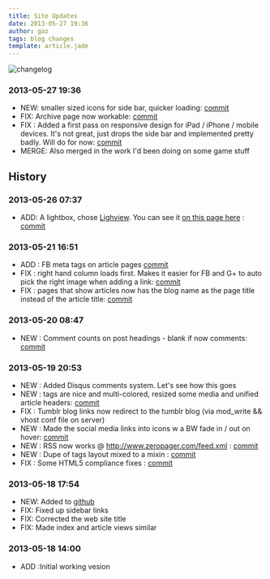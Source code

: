 ```yaml
---
title: Site Updates
date: 2013-05-27 19:36
author: gaz
tags: blog changes 
template: article.jade
---
```


![changelog](/images/changelog.jpg) 
### 2013-05-27 19:36
* NEW: smaller sized icons for side bar, quicker loading: [commit](https://github.com/gazliddon/personalblog/commit/b713a5c586322df64108d037c6ab97ee3090e074)
* FIX: Archive page now workable: [commit](https://github.com/gazliddon/personalblog/commit/e744fd8ff748f7a5cd26a0cde545e7d9216acf47) 
* FIX : Added a first pass on responsive design for iPad / iPhone / mobile devices. It's not great, just drops the side bar and implemented pretty badly. Will do for now: [commit](https://github.com/gazliddon/personalblog/commit/1bed956176ab87ddbda8d0656fe380a21dca2863)
* MERGE: Also merged in the work I'd been doing on some game stuff


## History

### 2013-05-26 07:37
* ADD: A lightbox, chose [Lighview](http://projects.nickstakenburg.com/lightview). You can see it [on this page here](http://zeropager.com/misc/2013-05-26-yum.html) : [commit](https://github.com/gazliddon/personalblog/commit/6f9a72d40f96a20d7e6152ed82923bcae250bd47) 


### 2013-05-21 16:51
* ADD : FB meta tags on article pages [commit](https://github.com/gazliddon/personalblog/commit/6381d9f187c896ed75064ababef26490898dfa6b) 
* FIX : right hand column loads first. Makes it easier for FB and G+ to auto pick the right image when adding a link: [commit](https://github.com/gazliddon/personalblog/commit/80044772a1553351e0ef92e9458c6f669279e5da)  
* FIX : pages that show articles now has the blog name as the page title instead of the article title: [commit](https://github.com/gazliddon/personalblog/commit/7bf34b4d4665c1ecc2ffe356c9ed7ffbcee79216) 

### 2013-05-20 08:47
* NEW : Comment counts on post headings - blank if now comments: [commit](https://github.com/gazliddon/personalblog/commit/75dd50da9f3d75e697fd6d9943568b6d68415e33URL ) 

### 2013-05-19 20:53
* NEW : Added Disqus comments system. Let's see how this goes
* NEW : tags are nice and multi-colored, resized some media and unified article headers: [commit](URL )
* FIX : Tumblr blog links now redirect to the tumblr blog (via mod_write && vhost conf file on server)
* NEW : Made the social media links into icons w a BW fade in / out on hover: [commit](https://github.com/gazliddon/personalblog/commit/9671caa3eb1d15428e0648a818654e35cbcda35a )
* NEW : RSS now works @ http://www.zeropager.com/feed.xml : [commit](https://github.com/gazliddon/personalblog/commit/ef80736148a81baaf7d7b21998eb6db0d9d4976b )
* NEW : Dupe of tags layout mixed to a mixin :  [commit](https://github.com/gazliddon/personalblog/commit/026aa3b34b3181e650d3956433517c5f64c58f8a )
* FIX : Some HTML5 compliance fixes :  [commit](https://github.com/gazliddon/personalblog/commit/ba08306f230b6a614531557dcf8a027c22569acb ) 

### 2013-05-18 17:54
* NEW: Added to [github](https://github.com/gazliddon/personalblog)
* FIX: Fixed up sidebar links
* FIX: Corrected the web site title
* FIX: Made index and article views similar 

### 2013-05-18 14:00
* ADD :Initial working vesion
